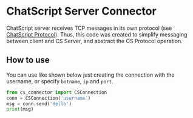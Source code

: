 # ChatScript Server Connector

ChatScript server receives TCP messages in its own protocol (see [ChatScript Protocol](https://github.com/ChatScript/ChatScript/blob/master/WIKI/CLIENTS-AND-SERVERS/ChatScript-ClientServer-Manual.md#chatscript-protocol)).
Thus, this code was created to simplify messaging between client and CS Server, and abstract the CS Protocol operation.

## How to use

You can use like shown below just creating the connection with the username, or specify `botname`, `ip` and `port`.

```python
from cs_connector import CSConnection
conn = CSConnection('username')
msg = conn.send('Hello')
print(msg)
```
